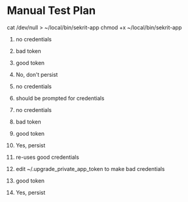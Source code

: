 # Manual Test Plan

cat /dev/null > ~/local/bin/sekrit-app
chmod +x ~/local/bin/sekrit-app

1) no credentials
2) bad token
3) good token
4) No, don't persist

1) no credentials
2) should be prompted for credentials

1) no credentials
2) bad token
3) good token
4) Yes, persist

1) re-uses good credentials

1) edit ~/.upgrade_private_app_token to make bad credentials
2) good token
3) Yes, persist


